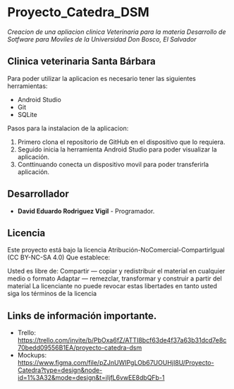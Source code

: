 # Proyecto_Catedra_DSM

_Creacion de una apliacion clinica Veterinaria para la materia Desarrollo de Sotfware para Moviles de la Universidad Don Bosco, El Salvador_

## Clinica veterinaria Santa Bárbara

Para poder utilizar la aplicacion es necesario tener las siguientes herramientas:
* Android Studio
* Git
* SQLite

Pasos para la instalacion de la aplicacion:
1. Primero clona el repositorio de GitHub en el dispositivo que lo requiera.
2. Seguido inicia la herramienta Android Studio para poder visualizar la aplicación.
3. Conttinuando conecta un dispositivo movil para poder transferirla aplicación.

## Desarrollador

* **David Eduardo Rodriguez Vigil** - Programador.
  
## Licencia

Este proyecto está bajo la licencia Atribución-NoComercial-CompartirIgual (CC BY-NC-SA 4.0) Que establece:

Usted es libre de: Compartir — copiar y redistribuir el material en cualquier medio o formato Adaptar — remezclar, transformar y construir a partir del material La licenciante no puede revocar estas libertades en tanto usted siga los términos de la licencia

## Links de información importante.

* Trello: https://trello.com/invite/b/PbOxa6fZ/ATTI8bcf63de4f37a63b31dcd7e8c70bedd09556B1EA/proyecto-catedra-dsm
* Mockups: https://www.figma.com/file/pZJnUWIPgLOb67UOUHjI8U/Proyecto-Catedra?type=design&node-id=1%3A32&mode=design&t=iIjfL6vwEE8dbQFb-1
  
